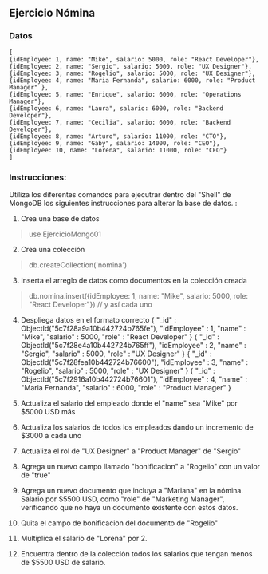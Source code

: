 ## Ejercicio Nómina

### Datos

~~~~
[
{idEmployee: 1, name: "Mike", salario: 5000, role: "React Developer"},
{idEmployee: 2, name: "Sergio", salario: 5000, role: "UX Designer"},
{idEmployee: 3, name: "Rogelio", salario: 5000, role: "UX Designer"},
{idEmployee: 4, name: "Maria Fernanda", salario: 6000, role: "Product Manager" },
{idEmployee: 5, name: "Enrique", salario: 6000, role: "Operations Manager"},
{idEmployee: 6, name: "Laura", salario: 6000, role: "Backend Developer"},
{idEmployee: 7, name: "Cecilia", salario: 6000, role: "Backend Developer"},
{idEmployee: 8, name: "Arturo", salario: 11000, role: "CTO"},
{idEmployee: 9, name: "Gaby", salario: 14000, role: "CEO"},
{idEmployee: 10, name: "Lorena", salario: 11000, role: "CFO"}
]
~~~~

### Instrucciones:
Utiliza los diferentes comandos para ejecutrar dentro del "Shell" de MongoDB los siguientes instrucciones para alterar la base de datos. :

1. Crea una base de datos
> use EjercicioMongo01

2. Crea una colección
> db.createCollection('nomina')

3. Inserta el arreglo de datos como documentos en la colección creada
> db.nomina.insert({idEmployee: 1, name: "Mike", salario: 5000, role: "React Developer"})
// y así cada uno

4. Despliega datos en el formato correcto
{ "_id" : ObjectId("5c7f28a9a10b442724b765fe"), "idEmployee" : 1, "name" : "Mike", "salario" : 5000, "role" : "React Developer" }
{ "_id" : ObjectId("5c7f28e4a10b442724b765ff"), "idEmployee" : 2, "name" : "Sergio", "salario" : 5000, "role" : "UX Designer" }
{ "_id" : ObjectId("5c7f28fea10b442724b76600"), "idEmployee" : 3, "name" : "Rogelio", "salario" : 5000, "role" : "UX Designer" }
{ "_id" : ObjectId("5c7f2916a10b442724b76601"), "idEmployee" : 4, "name" : "Maria Fernanda", "salario" : 6000, "role" : "Product Manager" }


5. Actualiza el salario del empleado donde el "name" sea "Mike" por $5000 USD más

6. Actualiza los salarios de todos los empleados dando un incremento de $3000 a cada uno

7. Actualiza el rol de "UX Designer" a "Product Manager" de "Sergio"

8. Agrega un nuevo campo llamado "bonificacion" a "Rogelio" con un valor de "true"

9. Agrega un nuevo documento que incluya a "Mariana" en la nómina. Salario por $5500 USD, como "role" de 
"Marketing Manager", verificando que no haya un documento existente con estos datos.

10. Quita el campo de bonificacion del documento de "Rogelio"

11. Multiplica el salario de "Lorena" por 2.

12. Encuentra dentro de la colección todos los salarios que tengan menos de $5500 USD de salario.
